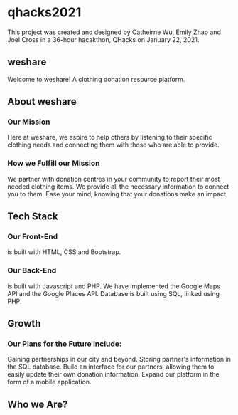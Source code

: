 # qhacks2021
This project was created and designed by Catheirne Wu, Emily Zhao and Joel Cross in a 36-hour hacakthon, QHacks on January 22, 2021.

## weshare
Welcome to weshare! A clothing donation resource platform.

## About weshare
### Our Mission
Here at weshare, we aspire to help others by listening to their specific clothing needs and connecting them with those who are able to provide.
### How we Fulfill our Mission
We partner with donation centres in your community to report their most needed clothing items.
We provide all the necessary information to connect you to them.
Ease your mind, knowing that your donations make an impact.

## Tech Stack
### Our Front-End
is built with HTML, CSS and Bootstrap.
### Our Back-End
is built with Javascript and PHP. 
We have implemented the Google Maps API and the Google Places API. 
Database is built using SQL, linked using PHP.

## Growth
### Our Plans for the Future include:
Gaining partnerships in our city and beyond.
Storing partner's information in the SQL database.
Build an interface for our partners, allowing them to easily update their own donation information.
Expand our platform in the form of a mobile application.

## Who we Are?




